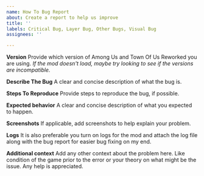 ```yaml
---
name: How To Bug Report
about: Create a report to help us improve
title: ''
labels: Critical Bug, Layer Bug, Other Bugs, Visual Bug
assignees: ''

---
```


**Version**
Provide which version of Among Us and Town Of Us Reworked you are using.
*If the mod doesn't load, maybe try looking to see if the versions are incompatible.*

**Describe The Bug**
A clear and concise description of what the bug is.

**Steps To Reproduce**
Provide steps to reproduce the bug, if possible.

**Expected behavior**
A clear and concise description of what you expected to happen.

**Screenshots**
If applicable, add screenshots to help explain your problem.

**Logs**
It is also preferable you turn on logs for the mod and attach the log file along with the bug report for easier bug fixing on my end.

**Additional context**
Add any other context about the problem here. Like condition of the game prior to the error or your theory on what might be the issue. Any help is appreciated.
